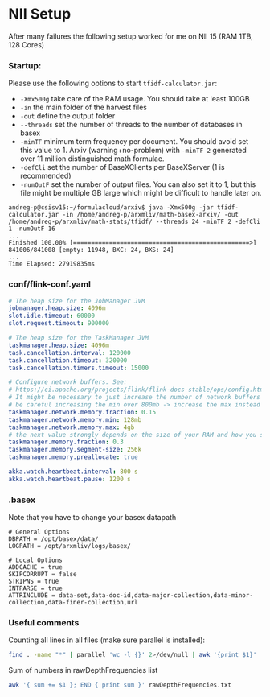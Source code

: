 # NII Setup

After many failures the following setup worked for me on NII 15 (RAM 1TB, 128 Cores)

### Startup:
Please use the following options to start `tfidf-calculator.jar`:
* `-Xmx500g` take care of the RAM usage. You should take at least 100GB
* `-in` the main folder of the harvest files
* `-out` define the output folder
* `--threads` set the number of threads to the number of databases in basex
* `-minTF` minimum term frequency per document. You should avoid set this value to 1. Arxiv (warning+no-problem) with `-minTF 2` generated over 11 million distinguished math formulae.
* `-defCli` set the number of BaseXClients per BaseXServer (1 is recommended)
* `-numOutF` set the number of output files. You can also set it to 1, but this file might be multiple GB large which might be difficult to handle later on.

```
andreg-p@csisv15:~/formulacloud/arxiv$ java -Xmx500g -jar tfidf-calculator.jar -in /home/andreg-p/arxmliv/math-basex-arxiv/ -out /home/andreg-p/arxmliv/math-stats/tfidf/ --threads 24 -minTF 2 -defCli 1 -numOutF 16
...
Finished 100.00% [=================================================>] 841006/841008 [empty: 11948, BXC: 24, BXS: 24]
...
Time Elapsed: 27919835ms
```

### conf/flink-conf.yaml

```yaml
# The heap size for the JobManager JVM
jobmanager.heap.size: 4096m
slot.idle.timeout: 60000
slot.request.timeout: 900000

# The heap size for the TaskManager JVM
taskmanager.heap.size: 4096m
task.cancellation.interval: 120000
task.cancellation.timeout: 320000
task.cancellation.timers.timeout: 15000

# Configure network buffers. See:
# https://ci.apache.org/projects/flink/flink-docs-stable/ops/config.html#jobmanager
# It might be necessary to just increase the number of network buffers
# be careful increasing the min over 800mb -> increase the max instead
taskmanager.network.memory.fraction: 0.15
taskmanager.network.memory.min: 128mb
taskmanager.network.memory.max: 4gb
# the next value strongly depends on the size of your RAM and how you start the program. In my case I used -Xmx500g and a fraction of 0.3. The default fraction of 0.7 was way to big to pre allocate. In the end the program needs about 100GB of RAM
taskmanager.memory.fraction: 0.3
taskmanager.memory.segment-size: 256k
taskmanager.memory.preallocate: true

akka.watch.heartbeat.interval: 800 s
akka.watch.heartbeat.pause: 1200 s
```

### .basex
Note that you have to change your basex datapath
```
# General Options
DBPATH = /opt/basex/data/
LOGPATH = /opt/arxmliv/logs/basex/

# Local Options
ADDCACHE = true
SKIPCORRUPT = false
STRIPNS = true
INTPARSE = true
ATTRINCLUDE = data-set,data-doc-id,data-major-collection,data-minor-collection,data-finer-collection,url
```

### Useful comments
Counting all lines in all files (make sure parallel is installed):
```bash
find . -name "*" | parallel 'wc -l {}' 2>/dev/null | awk '{print $1}' | paste -sd+ - | bc
```

Sum of numbers in rawDepthFrequencies list
```bash
awk '{ sum += $1 }; END { print sum }' rawDepthFrequencies.txt
```